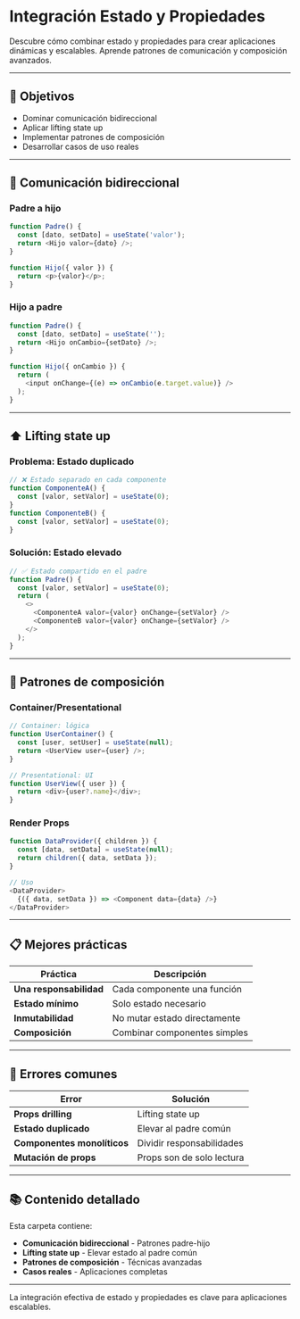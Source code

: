 # Integración Estado y Propiedades

Descubre cómo combinar estado y propiedades para crear aplicaciones dinámicas y escalables. Aprende patrones de comunicación y composición avanzados.

---

## 🎯 Objetivos

- Dominar comunicación bidireccional
- Aplicar lifting state up
- Implementar patrones de composición
- Desarrollar casos de uso reales

---

## 🔄 Comunicación bidireccional

### Padre a hijo

```javascript
function Padre() {
  const [dato, setDato] = useState('valor');
  return <Hijo valor={dato} />;
}

function Hijo({ valor }) {
  return <p>{valor}</p>;
}
```

### Hijo a padre

```javascript
function Padre() {
  const [dato, setDato] = useState('');
  return <Hijo onCambio={setDato} />;
}

function Hijo({ onCambio }) {
  return (
    <input onChange={(e) => onCambio(e.target.value)} />
  );
}
```

---

## ⬆️ Lifting state up

### Problema: Estado duplicado

```javascript
// ❌ Estado separado en cada componente
function ComponenteA() {
  const [valor, setValor] = useState(0);
}
function ComponenteB() {
  const [valor, setValor] = useState(0);
}
```

### Solución: Estado elevado

```javascript
// ✅ Estado compartido en el padre
function Padre() {
  const [valor, setValor] = useState(0);
  return (
    <>
      <ComponenteA valor={valor} onChange={setValor} />
      <ComponenteB valor={valor} onChange={setValor} />
    </>
  );
}
```

---

## 🧩 Patrones de composición

### Container/Presentational

```javascript
// Container: lógica
function UserContainer() {
  const [user, setUser] = useState(null);
  return <UserView user={user} />;
}

// Presentational: UI
function UserView({ user }) {
  return <div>{user?.name}</div>;
}
```

### Render Props

```javascript
function DataProvider({ children }) {
  const [data, setData] = useState(null);
  return children({ data, setData });
}

// Uso
<DataProvider>
  {({ data, setData }) => <Component data={data} />}
</DataProvider>
```

---

## 📋 Mejores prácticas

| Práctica                | Descripción                  |
| ----------------------- | ---------------------------- |
| **Una responsabilidad** | Cada componente una función  |
| **Estado mínimo**       | Solo estado necesario        |
| **Inmutabilidad**       | No mutar estado directamente |
| **Composición**         | Combinar componentes simples |

---

## 🐛 Errores comunes

| Error                       | Solución                  |
| --------------------------- | ------------------------- |
| **Props drilling**          | Lifting state up          |
| **Estado duplicado**        | Elevar al padre común     |
| **Componentes monolíticos** | Dividir responsabilidades |
| **Mutación de props**       | Props son de solo lectura |

---

## 📚 Contenido detallado

Esta carpeta contiene:

- **Comunicación bidireccional** - Patrones padre-hijo
- **Lifting state up** - Elevar estado al padre común
- **Patrones de composición** - Técnicas avanzadas
- **Casos reales** - Aplicaciones completas

---

La integración efectiva de estado y propiedades es clave para aplicaciones escalables.
